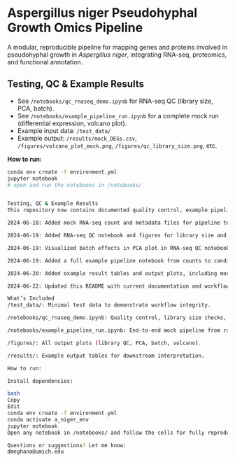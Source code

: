 
# Aspergillus niger Pseudohyphal Growth Omics Pipeline

A modular, reproducible pipeline for mapping genes and proteins involved in pseudohyphal growth in *Aspergillus niger*, integrating RNA-seq, proteomics, and functional annotation.


## Testing, QC & Example Results

- See `/notebooks/qc_rnaseq_demo.ipynb` for RNA-seq QC (library size, PCA, batch).
- See `/notebooks/example_pipeline_run.ipynb` for a complete mock run (differential expression, volcano plot).
- Example input data: `/test_data/`
- Example output: `/results/mock_DEGs.csv`, `/figures/volcano_plot_mock.png`, `/figures/qc_library_size.png`, etc.

**How to run:**  
```bash
conda env create -f environment.yml
jupyter notebook
# open and run the notebooks in /notebooks/


Testing, QC & Example Results
This repository now contains documented quality control, example pipeline runs, and outputs with clear provenance—see commit history for exact timestamps.

2024-06-18: Added mock RNA-seq count and metadata files for pipeline testing (/test_data/mock_counts.csv, /test_data/mock_metadata.csv).

2024-06-19: Added RNA-seq QC notebook and figures for library size and PCA using mock data (/notebooks/qc_rnaseq_demo.ipynb, /figures/qc_library_size.png, /figures/qc_pca_mock.png).

2024-06-19: Visualized batch effects in PCA plot in RNA-seq QC notebook (/figures/qc_batch_effect_mock.png).

2024-06-19: Added a full example pipeline notebook from counts to candidate genes, with volcano plot and outputs (/notebooks/example_pipeline_run.ipynb, /figures/volcano_plot_mock.png).

2024-06-20: Added example result tables and output plots, including mock differential gene tables.

2024-06-22: Updated this README with current documentation and workflow summary.

What’s Included
/test_data/: Minimal test data to demonstrate workflow integrity.

/notebooks/qc_rnaseq_demo.ipynb: Quality control, library size checks, PCA, and batch effect visualization.

/notebooks/example_pipeline_run.ipynb: End-to-end mock pipeline from raw counts to candidate gene discovery and differential analysis.

/figures/: All output plots (library QC, PCA, batch, volcano).

/results/: Example output tables for downstream interpretation.

How to run:

Install dependencies:

bash
Copy
Edit
conda env create -f environment.yml
conda activate a_niger_env
jupyter notebook
Open any notebook in /notebooks/ and follow the cells for fully reproducible testing and analysis using provided mock data.

Questions or suggestions? Let me know:
dmeghana@umich.edu

